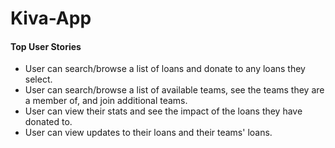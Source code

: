# Kiva-App

#### Top User Stories
- User can search/browse a list of loans and donate to any loans they select.
- User can search/browse a list of available teams, see the teams they are a member of, and join additional teams.
- User can view their stats and see the impact of the loans they have donated to.
- User can view updates to their loans and their teams' loans.
